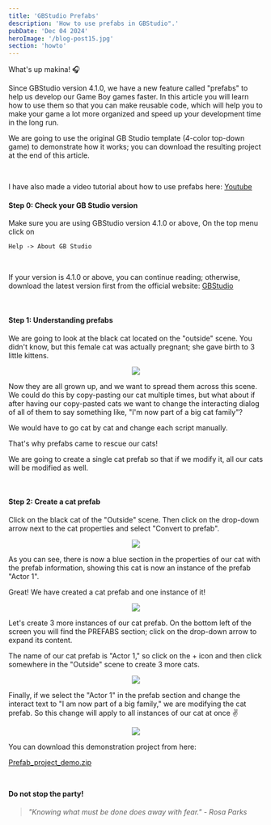```yaml
---
title: 'GBStudio Prefabs'
description: 'How to use prefabs in GBStudio".'
pubDate: 'Dec 04 2024'
heroImage: '/blog-post15.jpg'
section: 'howto'
---
```


What's up makina! &#127911;

Since GBStudio version 4.1.0, we have a new feature called "prefabs" to help us develop our Game Boy games faster. In this article you will learn how to use them so that you can make reusable code, which will help you to make your game a lot more organized and speed up your development time in the long run.

We are going to use the original GB Studio template (4-color top-down game) to demonstrate how it works; you can download the resulting project at the end of this article.

<br>

I have also made a video tutorial about how to use prefabs here:
<a href="https://www.youtube.com/@playmakina" target="_blank">Youtube</a>


#### Step 0: Check your GB Studio version
Make sure you are using GBStudio version 4.1.0 or above, On the top menu click on

```
Help -> About GB Studio
```
<br>

If your version is 4.1.0 or above, you can continue reading; otherwise, download the latest version first from the official website:
<a href="https://www.gbstudio.dev" target="_blank">GBStudio</a>


<br>

#### Step 1: Understanding prefabs
We are going to look at the black cat located on the "outside" scene. You didn't know, but this female cat was actually pregnant; she gave birth to 3 little kittens.
<p align="center">
    <img src="https://www.playmakina.com/blog-post16-01-cat.png" />
</p>

Now they are all grown up, and we want to spread them across this scene.
We could do this by copy-pasting our cat multiple times, but what about if after having our copy-pasted cats we want to change the interacting dialog of all of them to say something like, "I'm now part of a big cat family"?

We would have to go cat by cat and change each script manually.

That's why prefabs came to rescue our cats!

We are going to create a single cat prefab so that if we modify it, all our cats will be modified as well.

<br>

#### Step 2: Create a cat prefab
Click on the black cat of the "Outside" scene. Then click on the drop-down arrow next to the cat properties and select "Convert to prefab".
<p align="center">
    <img src="https://www.playmakina.com/blog-post16-02-convert.png" />
</p>

As you can see, there is now a blue section in the properties of our cat with the prefab information, showing this cat is now an instance of the prefab "Actor 1". 

Great! We have created a cat prefab and one instance of it!

<p align="center">
    <img src="https://www.playmakina.com/blog-post16-03-instance.png" />
</p>

Let's create 3 more instances of our cat prefab.
On the bottom left of the screen you will find the PREFABS section; click on the drop-down arrow to expand its content.

The name of our cat prefab is "Actor 1," so click on the + icon and then click somewhere in the "Outside" scene to create 3 more cats.
<p align="center">
    <img src="https://www.playmakina.com/blog-post16-04-plus.png" />
</p>

Finally, if we select the "Actor 1" in the prefab section and change the interact text to "I am now part of a big family," we are modifying the cat prefab. So this change will apply to all instances of our cat at once &#9996;

<p align="center">
    <img src="https://www.playmakina.com/blog-post16-05-result.png" />
</p>

You can download this demonstration project from here:

<a href="https://www.playmakina.com/Prefab_project_demo.zip" target="_blank">Prefab_project_demo.zip</a>

<br>

**Do not stop the party!**

> ###### "Knowing what must be done does away with fear." - Rosa Parks

